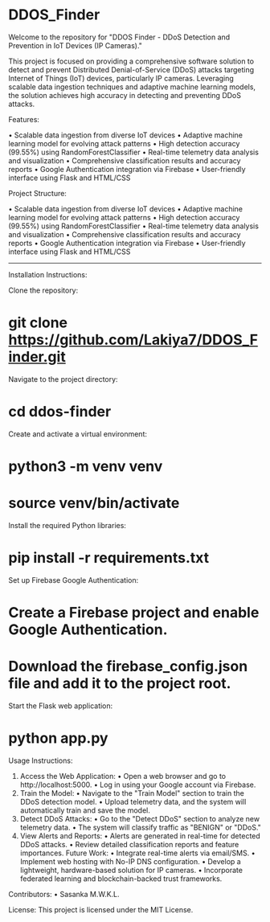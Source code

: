 # DDOS_Finder
Welcome to the repository for "DDOS Finder - DDoS Detection and Prevention in IoT Devices (IP Cameras)."

This project is focused on providing a comprehensive software solution to detect and prevent Distributed Denial-of-Service (DDoS) attacks targeting Internet of Things (IoT) devices, particularly IP cameras. Leveraging scalable data ingestion techniques and adaptive machine learning models, the solution achieves high accuracy in detecting and preventing DDoS attacks.

Features:

•	 Scalable data ingestion from diverse IoT devices
•	Adaptive machine learning model for evolving attack patterns
•	High detection accuracy (99.55%) using RandomForestClassifier
•	Real-time telemetry data analysis and visualization
•	Comprehensive classification results and accuracy reports
•	Google Authentication integration via Firebase
•	User-friendly interface using Flask and HTML/CSS

Project Structure:

•	Scalable data ingestion from diverse IoT devices
•	Adaptive machine learning model for evolving attack patterns
•	High detection accuracy (99.55%) using RandomForestClassifier
•	Real-time telemetry data analysis and visualization
•	Comprehensive classification results and accuracy reports
•	Google Authentication integration via Firebase
•	User-friendly interface using Flask and HTML/CSS

--------------------------------------------------------

Installation Instructions:

Clone the repository:
 # git clone https://github.com/Lakiya7/DDOS_Finder.git

Navigate to the project directory:
#  cd ddos-finder

Create and activate a virtual environment:
#  python3 -m venv venv
#  source venv/bin/activate

Install the required Python libraries:
#  pip install -r requirements.txt

Set up Firebase Google Authentication:
#  Create a Firebase project and enable Google Authentication.
#  Download the firebase_config.json file and add it to the project root.

Start the Flask web application:
#  python app.py


Usage Instructions:
1.	Access the Web Application:
  •	Open a web browser and go to http://localhost:5000.
  •	Log in using your Google account via Firebase.
2.	Train the Model:
  •	Navigate to the "Train Model" section to train the DDoS detection model.
  •	Upload telemetry data, and the system will automatically train and save the model.
3.	Detect DDoS Attacks:
  •	Go to the "Detect DDoS" section to analyze new telemetry data.
  •	The system will classify traffic as "BENIGN" or "DDoS."
4.	View Alerts and Reports:
  •	Alerts are generated in real-time for detected DDoS attacks.
  •	Review detailed classification reports and feature importances.
Future Work:
  •	Integrate real-time alerts via email/SMS.
  •	Implement web hosting with No-IP DNS configuration.
  •	Develop a lightweight, hardware-based solution for IP cameras.
  •	Incorporate federated learning and blockchain-backed trust frameworks.

Contributors:
  •	Sasanka M.W.K.L.
  
License: This project is licensed under the MIT License.

